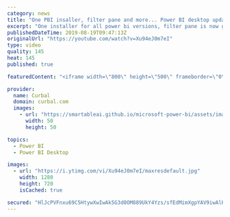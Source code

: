 ```yaml
---
category: news
title: "One PBI insaller, filter pane and more... Power BI desktop update July 2019, August 2019"
excerpt: "One installer for all power bi versions, filter pane is now generally available and more updates  on this power bi desktop update july 2019!!! #curbal #powerweek #powerbi   Here you can download all the pbix files: https://curbal.com/donwload-center  SUBSCRIBE to learn more about Power and Excel BI!"
publishedDateTime: 2019-08-19T09:47:13Z
originalUrl: "https://youtube.com/watch?v=Xu94eJ0m7eI"
type: video
quality: 145
heat: 145
published: true

featuredContent: "<iframe width=\"800\" height=\"500\" frameborder=\"0\" src=\"https://www.youtube.com/embed/Xu94eJ0m7eI\" allow=\"accelerometer; autoplay; encrypted-media; gyroscope; picture-in-picture\" allowfullscreen></iframe>"

provider:
  name: Curbal
  domain: curbal.com
  images:
    - url: "https://smartableai.github.io/microsoft-power-bi/assets/images/organizations/curbal.com-50x50.jpg"
      width: 50
      height: 50

topics:
  - Power BI
  - Power BI Desktop

images:
  - url: "https://i.ytimg.com/vi/Xu94eJ0m7eI/maxresdefault.jpg"
    width: 1280
    height: 720
    isCached: true

secured: "HlJcPVFnxu69C5HtywXwIwAk5G3d0OM889UkY4Yzs/sfEdMimXgpYAV9iwAlKLfgUo3/mxKKWtGPxKCkTM/vHLsyfb/gNwWsGD8We+Iy6RNZGZxQed3k3LPGshtXtFYqf97c8kiQ/Vs7xSD143hIvbPH9f0s3EBTTHauQLNxTAp1iAu00Ym4KTpQyLcVpHcqwsgS04WssBol+GzZm7UzKq8SVxMd6QSlAXsvkShIqmC5AZdf5uSvHyd1oQ0QU6aui3RNEvZhaNjEqW5HB3Q+Ad5QqnehWcwiPpdQoJ0by+oq0T+7vcPSz5Yknwjz7Mmd62LcUexL+zTyoSeTQ8gbwgYqP1v62dLw3RTdmr24VBp9VTI8nblwYpV+Yp3GTDQI0xWoYISSmRVe5DF0Gk2Ffqb/XmkdCVx6vY7qwh/h1Va3VomgrB8IqJ4kuG8rCwDV;NRGIX4NfAOPS0XyqYarh9Q=="
---
```


